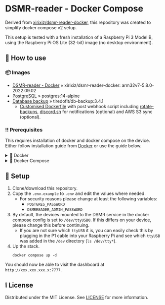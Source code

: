 # DSMR-reader - Docker Compose

Derived from [xirixiz/dsmr-reader-docker](https://github.com/xirixiz/dsmr-reader-docker), this repository was created
to simplify docker compose v2 setup.

This setup is tested with a fresh installation of a Raspberry Pi 3 Model B, using the Raspberry Pi OS Lite (32-bit)
image (no
desktop environment).

## 🧰 How to use

### 📦 Images

- [DSMR-reader - Docker](https://github.com/xirixiz/dsmr-reader-docker) » xirixiz/dsmr-reader-docker:
  arm32v7-5.8.0-2022.09.02
- [PostgreSQL](https://hub.docker.com/_/postgres) » postgres:14-alpine
- [Database backup](https://registry.hub.docker.com/r/kartoza/pg-backup) » tiredofit/db-backup:3.4.1
    - [Customised Dockerfile](./docker/db-backup/Dockerfile) with post webhook script
      including [rotate-backups](https://pypi.org/project/rotate-backups/), [discord.sh](https://github.com/ChaoticWeg/discord.sh) for notifications (optional) and AWS S3 sync (optional).

### ‼ Prerequisites

This requires installation of docker and docker compose on the device. Either follow installation guide
from [Docker](https://docs.docker.com/desktop/install/linux-install/) or use
the guide below.

<details>
  <summary>🐋 Docker</summary>

Setup docker using the following commands.

```shell
sudo apt-get update
sudo apt-get install ca-certificates curl gnupg lsb-release -y
sudo mkdir -p /etc/apt/keyrings
curl -fsSL https://download.docker.com/linux/raspbian/gpg | sudo gpg --dearmor -o /etc/apt/keyrings/docker.gpg
echo \
  "deb [arch=$(dpkg --print-architecture) signed-by=/etc/apt/keyrings/docker.gpg] https://download.docker.com/linux/raspbian \
  $(lsb_release -cs) stable" | sudo tee /etc/apt/sources.list.d/docker.list > /dev/null
sudo apt-get update
sudo apt-get install docker-ce docker-ce-cli containerd.io
sudo usermod -aG docker $USER
```

> Note: We are using `linux/raspbian` for a Raspberry Pi 3 Model B.

> Note: We are going to install the docker compose plugin separately as history has shown
> that [releases of docker compose
> generally depend on releases of Docker CLI](https://github.com/docker/compose/issues/9657#issuecomment-1200318451).

</details>
<details>
  <summary>🐳 Docker Compose</summary>

Setup docker compose using the following commands.

```shell
DOCKER_COMPOSE_VERSION=v2.11.2
mkdir -p ~/.docker/cli-plugins
curl -SL https://github.com/docker/compose/releases/download/$DOCKER_COMPOSE_VERSION/docker-compose-linux-armv7 -o ~/.docker/cli-plugins/docker-compose
chmod +x ~/.docker/cli-plugins/docker-compose
```

> Note: We are using `docker-compose-linux-armv7` here for our Raspberry Pi 3 Model B. You can check this
> with `uname -a`.
</details>

## 📝 Setup

1. Clone/download this repository.
2. Copy the `.env.example` to `.env` and edit the values where needed.
    * For security reasons please change at least the following variables:
        * `POSTGRES_PASSWORD`
        * `DSMRREADER_ADMIN_PASSWORD`
3. By default, the devices mounted to the DSMR service in the docker compose config is set to `/dev/ttyUSB0`. If
   this differs on your device, please change this before continuing.
    * If you are not sure which `ttyUSB` it is, you can easily check this by plugging in the P1 cable into your
      Raspberry Pi and see which `ttyUSB` was added in the `/dev` directory (`ls /dev/tty*`).
4. Up the stack.
   ```
   docker compose up -d
   ```

You should now be able to visit the dashboard at `http://xxx.xxx.xxx.x:7777`.

## ❕️ License

Distributed under the MIT License. See [LICENSE](./LICENSE) for more information.
